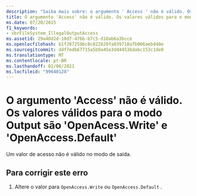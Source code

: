 ```yaml
---
description: "Saiba mais sobre: o argumento ' Access ' não é válido. Os valores válidos para o modo de saída são ' OpenAccess. Write ' e ' OpenAccess. Default"
title: O argumento 'Access' não é válido. Os valores válidos para o modo Output são 'OpenAcess.Write' e 'OpenAccess.Default'
ms.date: 07/20/2015
f1_keywords:
- vbrFileSystem_IllegalOutputAccess
ms.assetid: 29a40d2d-10d7-476b-b7c5-d10ab6a3bcce
ms.openlocfilehash: b1f287259bc8c822820fa039718afb006aebd40e
ms.sourcegitcommit: ddf7edb67715a5b9a45e3dd44536dabc153c1de0
ms.translationtype: MT
ms.contentlocale: pt-BR
ms.lasthandoff: 02/06/2021
ms.locfileid: "99640128"
---
```

# <a name="argument-access-is-not-valid-valid-values-for-output-mode-are-openaccesswrite-and-openaccessdefault"></a>O argumento 'Access' não é válido. Os valores válidos para o modo Output são 'OpenAcess.Write' e 'OpenAccess.Default'

Um valor de acesso não é válido no modo de saída.  
  
## <a name="to-correct-this-error"></a>Para corrigir este erro  
  
1. Altere o valor para `OpenAccess.Write` ou `OpenAccess.Default` .
